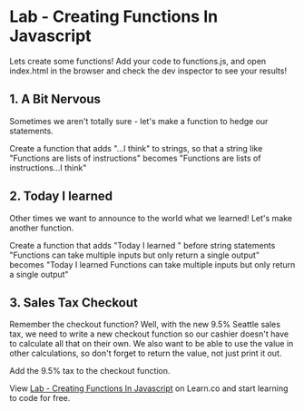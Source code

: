 
# Lab - Creating Functions In Javascript
Lets create some functions! Add your code to functions.js, and open index.html in the browser and check the dev inspector to see your results!

## 1. A Bit Nervous
Sometimes we aren't totally sure - let's make a function to hedge our statements.

Create a function that adds "...I think" to strings, so that a string like "Functions are lists of instructions" becomes "Functions are lists of instructions...I think"

## 2. Today I learned
Other times we want to announce to the world what we learned! Let's make another function.

Create a function that adds "Today I learned " before string statements
"Functions can take multiple inputs but only return a single output" becomes "Today I learned Functions can take multiple inputs but only return a single output"

## 3. Sales Tax Checkout
Remember the checkout function? Well, with the new 9.5% Seattle sales tax, we need to write a new checkout function so our cashier doesn't have to calculate all that on their own. We also want to be able to use the value in other calculations, so don't forget to return the value, not just print it out.

Add the 9.5% tax to the checkout function.

<p data-visibility='hidden'>View <a href='https://learn.co/lessons/cssi-2.3-lab-functions' title='Lab - Creating Functions In Javascript'>Lab - Creating Functions In Javascript</a> on Learn.co and start learning to code for free.</p>
